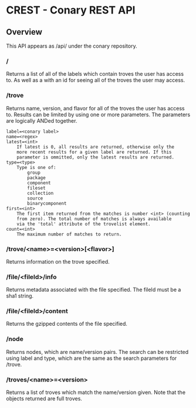 CREST - Conary REST API
=======================

Overview
--------

This API appears as /api/ under the conary repository.

### /
Returns a list of all of the labels which contain troves the user
has access to. As well as a <trovelist> with an id for seeing all
of the troves the user may access.

### /trove
Returns name, version, and flavor for all of the troves the user
has access to. Results can be limited by using one or more parameters.
The parameters are logically ANDed together.

    label=<conary label>
    name=<regex>
    latest=<int>
        If latest is 0, all results are returned, otherwise only the
        more recent results for a given label are returned. If this
        parameter is ommitted, only the latest results are returned.
    type=<type>
        Type is one of:
            group
            package
            component
            fileset
            collection
            source
            binarycomponent
    first=<int>
        The first item returned from the matches is number <int> (counting
        from zero). The total number of matches is always available
        via the 'total' attribute of the trovelist element.
    count=<int>
        The maximum number of matches to return.

### /trove/&lt;name&gt;=&lt;version&gt;[&lt;flavor&gt;]
Returns information on the trove specified.

### /file/&lt;fileId&gt;/info
Returns metadata associated with the file specified. The fileId must
be a sha1 string.

### /file/&lt;fileId&gt;/content
Returns the gzipped contents of the file specified.

### /node
Returns nodes, which are name/version pairs. The search can be restricted
using label and type, which are the same as the search parameters for
/trove.

### /troves/&lt;name&gt;=&lt;version&gt;
Returns a list of troves which match the name/version given. Note that
the objects returned are full troves.
